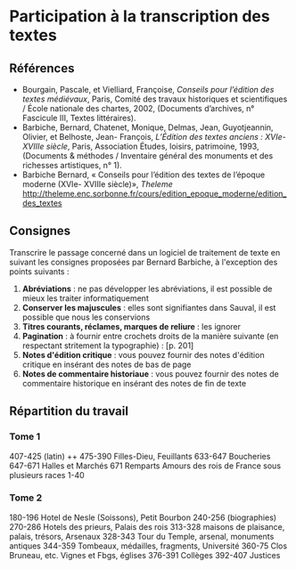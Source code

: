 Participation à la transcription des textes
==========


Références
-----------

- Bourgain, Pascale, et Vielliard, Françoise, _Conseils pour l’édition des textes médiévaux_, Paris, Comité des travaux historiques et scientifiques / École nationale des chartes, 2002, (Documents d’archives, n° Fascicule III, Textes littéraires).
- Barbiche, Bernard, Chatenet, Monique, Delmas, Jean, Guyotjeannin, Olivier, et Belhoste, Jean- François, _L’Édition des textes anciens : XVIe-XVIIIe siècle_, Paris, Association Études, loisirs, patrimoine, 1993, (Documents & méthodes / Inventaire général des monuments et des richesses artistiques, n° 1).
- Barbiche Bernard, « Conseils pour l’édition des textes de l’époque moderne (XVIe- XVIIIe siècle)», _Theleme_ http://theleme.enc.sorbonne.fr/cours/edition_epoque_moderne/edition_des_textes


Consignes
-----------

Transcrire le passage concerné dans un logiciel de traitement de texte en suivant les consignes proposées par Bernard Barbiche, à l'exception des points suivants :

1. **Abréviations** : ne pas développer les abréviations, il est possible de mieux les traiter informatiquement 
2. **Conserver les majuscules** : elles sont signifiantes dans Sauval, il est possible que nous les conservions
3. **Titres courants, réclames, marques de reliure** : les ignorer
4. **Pagination** : à fournir entre crochets droits de la manière suivante (en respectant stritement la typographie) : [p. 201]
5. **Notes d'édition critique** : vous pouvez fournir des notes d'édition critique en insérant des notes de bas de page
6. **Notes de commentaire historiaue** : vous pouvez fournir des notes de commentaire historique en insérant des notes de fin de texte


Répartition du travail
------------

### Tome 1

407-425 (latin)
++ 475-390 Filles-Dieu, Feuillants
633-647 Boucheries
647-671 Halles et Marchés 
671 Remparts
Amours des rois de France sous plusieurs races 1-40

### Tome 2

180-196 Hotel de Nesle (Soissons), Petit Bourbon
240-256 (biographies)
270-286 Hotels des prieurs, Palais des rois
313-328 maisons de plaisance, palais, trésors, Arsenaux
328-343 Tour du Temple, arsenal, monuments antiques
344-359 Tombeaux, médailles, fragments, Université
360-75 Clos Bruneau, etc. Vignes et Fbgs, églises
376-391 Collèges
392-407 Justices

